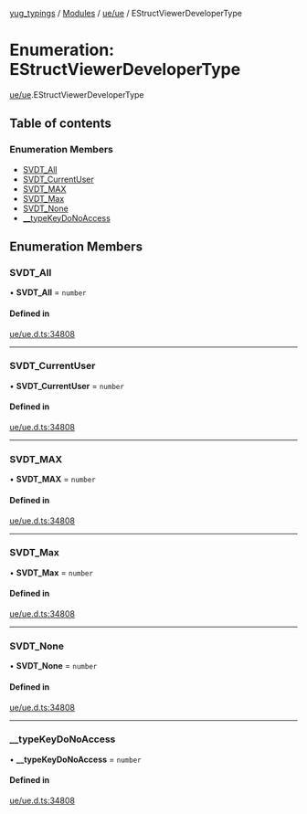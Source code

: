 [yug_typings](../README.md) / [Modules](../modules.md) / [ue/ue](../modules/ue_ue.md) / EStructViewerDeveloperType

# Enumeration: EStructViewerDeveloperType

[ue/ue](../modules/ue_ue.md).EStructViewerDeveloperType

## Table of contents

### Enumeration Members

- [SVDT\_All](ue_ue.EStructViewerDeveloperType.md#svdt_all)
- [SVDT\_CurrentUser](ue_ue.EStructViewerDeveloperType.md#svdt_currentuser)
- [SVDT\_MAX](ue_ue.EStructViewerDeveloperType.md#svdt_max)
- [SVDT\_Max](ue_ue.EStructViewerDeveloperType.md#svdt_max-1)
- [SVDT\_None](ue_ue.EStructViewerDeveloperType.md#svdt_none)
- [\_\_typeKeyDoNoAccess](ue_ue.EStructViewerDeveloperType.md#__typekeydonoaccess)

## Enumeration Members

### SVDT\_All

• **SVDT\_All** = `number`

#### Defined in

[ue/ue.d.ts:34808](https://github.com/YugMetaverse/yug_typings/blob/b7d9b19/ue/ue.d.ts#L34808)

___

### SVDT\_CurrentUser

• **SVDT\_CurrentUser** = `number`

#### Defined in

[ue/ue.d.ts:34808](https://github.com/YugMetaverse/yug_typings/blob/b7d9b19/ue/ue.d.ts#L34808)

___

### SVDT\_MAX

• **SVDT\_MAX** = `number`

#### Defined in

[ue/ue.d.ts:34808](https://github.com/YugMetaverse/yug_typings/blob/b7d9b19/ue/ue.d.ts#L34808)

___

### SVDT\_Max

• **SVDT\_Max** = `number`

#### Defined in

[ue/ue.d.ts:34808](https://github.com/YugMetaverse/yug_typings/blob/b7d9b19/ue/ue.d.ts#L34808)

___

### SVDT\_None

• **SVDT\_None** = `number`

#### Defined in

[ue/ue.d.ts:34808](https://github.com/YugMetaverse/yug_typings/blob/b7d9b19/ue/ue.d.ts#L34808)

___

### \_\_typeKeyDoNoAccess

• **\_\_typeKeyDoNoAccess** = `number`

#### Defined in

[ue/ue.d.ts:34808](https://github.com/YugMetaverse/yug_typings/blob/b7d9b19/ue/ue.d.ts#L34808)
